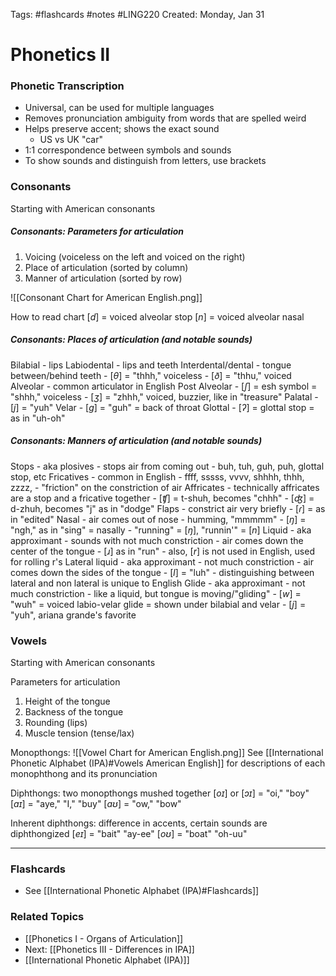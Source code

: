 Tags: #flashcards #notes #LING220
Created: Monday, Jan 31

# Phonetics II
### Phonetic Transcription
- Universal, can be used for multiple languages
- Removes pronunciation ambiguity from words that are spelled weird
- Helps preserve accent; shows the exact sound
	- US vs UK "car"
- 1:1 correspondence between symbols and sounds
- To show sounds and distinguish from letters, use brackets

### Consonants
Starting with American consonants
##### Consonants: Parameters for articulation
1. Voicing (voiceless on the left and voiced on the right)
2. Place of articulation (sorted by column)
3. Manner of articulation (sorted by row)

![[Consonant Chart for American English.png]]

How to read chart
$[d]$ = voiced alveolar stop
$[n]$ = voiced alveolar nasal

##### Consonants: Places of articulation (and notable sounds)
Bilabial 
	- lips
Labiodental 
	- lips and teeth
Interdental/dental 
	- tongue between/behind teeth
	- $[θ]$ = "thhh," voiceless
	- $[ð]$ = "thhu," voiced
Alveolar 
	- common articulator in English
Post Alveolar
	- $[ʃ]$ = esh symbol = "shhh," voiceless
	- $[ʒ]$ = "zhhh," voiced, buzzier, like in "treasure"
Palatal
	- $[j]$ = "yuh"
Velar
	- $[g]$ = "guh" = back of throat
Glottal
	- $[ʔ]$ = glottal stop = as in "uh-oh"

##### Consonants: Manners of articulation (and notable sounds)
Stops
	- aka plosives
	- stops air from coming out
	- buh, tuh, guh, puh, glottal stop, etc
Fricatives
	- common in English
	- ffff, sssss, vvvv, shhhh, thhh, zzzz,
	- "friction" on the constriction of air
Affricates
	- technically affricates are a stop and a fricative together
	- $[ʧ]$ = t-shuh, becomes "chhh"
	- $[ʤ]$ = d-zhuh, becomes "j" as in "dodge"
Flaps
	- constrict air very briefly
	- $[ɾ]$ = as in "edited"
Nasal
	- air comes out of nose
	- humming, "mmmmm"
	- $[ŋ]$ = "ngh," as in "sing" = nasally
	- "running" = $[ŋ]$, "runnin'" = $[n]$
Liquid
	- aka approximant
	- sounds with not much constriction
	- air comes down the center of the tongue
	- $[ɹ]$ as in "run"
	- also, $[r]$ is not used in English, used for rolling r's
Lateral liquid
	- aka approximant
	- not much constriction
	- air comes down the sides of the tongue
	- $[l]$ = "luh"
	- distinguishing between lateral and non lateral is unique to English
Glide
	- aka approximant
	- not much constriction
	- like a liquid, but tongue is moving/"gliding"
	- $[w]$ = "wuh" = voiced labio-velar glide = shown under bilabial and velar
	- $[j]$ = "yuh", ariana grande's favorite



### Vowels
Starting with American consonants

Parameters for articulation
1. Height of the tongue
2. Backness of the tongue
3. Rounding (lips)
4. Muscle tension (tense/lax)

Monopthongs:
![[Vowel Chart for American English.png]]
See [[International Phonetic Alphabet (IPA)#Vowels American English]] for descriptions of each monophthong and its pronunciation

Diphthongs: two monopthongs mushed together
$[oɪ]$ or $[ɔɪ]$ = "oi," "boy"
$[aɪ]$ = "aye," "I," "buy"
$[aʊ]$ = "ow," "bow"

Inherent diphthongs: difference in accents, certain sounds are diphthongized
$[eɪ]$ = "bait" "ay-ee"
$[oʊ]$ = "boat" "oh-uu"



---
### Flashcards
- See [[International Phonetic Alphabet (IPA)#Flashcards]]

### Related Topics
- [[Phonetics I - Organs of Articulation]]
- Next: [[Phonetics III - Differences in IPA]]
- [[International Phonetic Alphabet (IPA)]]
